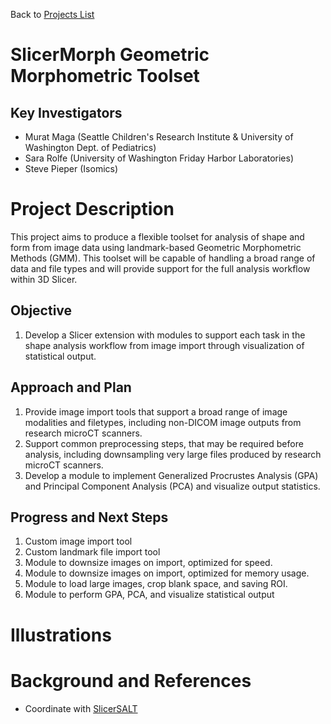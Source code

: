Back to [Projects List](../../README.md#ProjectsList)

# SlicerMorph Geometric Morphometric Toolset

## Key Investigators

- Murat Maga (Seattle Children's Research Institute & University of Washington Dept. of Pediatrics)
- Sara Rolfe (University of Washington Friday Harbor Laboratories)
- Steve Pieper (Isomics)


# Project Description
This project aims to produce a flexible toolset for analysis of shape and form from image data using landmark-based Geometric Morphometric Methods (GMM). This toolset will be capable of handling a broad range of data and file types and will provide support for the full analysis workflow within 3D Slicer.

## Objective

1. Develop a Slicer extension with modules to support each task in the shape analysis workflow from image import through visualization of statistical output.

## Approach and Plan

<!-- Describe here HOW you would like to achieve the objectives stated above. -->

1. Provide image import tools that support a broad range of image modalities and filetypes, including non-DICOM image outputs from research microCT scanners.  
2. Support common preprocessing steps, that may be required before analysis, including downsampling very large files produced by research microCT scanners.
3. Develop a module to implement Generalized Procrustes Analysis (GPA) and Principal Component Analysis (PCA) and visualize output statistics.

## Progress and Next Steps

<!-- Update this section as you make progress, describing of what you have ACTUALLY DONE. If there are specific steps that you could not complete then you can describe them here, too. -->

1. Custom image import tool 
2. Custom landmark file import tool
3. Module to downsize images on import, optimized for speed.
4. Module to downsize images on import, optimized for memory usage.
5. Module to load large images, crop blank space, and saving ROI. 
6. Module to perform GPA, PCA, and visualize statistical output


# Illustrations

<!-- Add pictures and links to videos that demonstrate what has been accomplished.
![GPA module GUI](module.png)
![Using sliders to warp mouse skull along PCA vectors](warp.png)
![Lollipop plot of PCA2 vectors on mesh and scatter plot of PCA2 vs PCA3](lollipop.png)
![Point cloud plot of total landmark variance](pointCloud.png)
![Ellipse plot of total landmark variance](ellipse.png)
-->

# Background and References

<!-- If you developed any software, include link to the source code repository. If possible, also add links to sample data, and to any relevant publications. -->
- Coordinate with [SlicerSALT](http://salt.slicer.org/)
